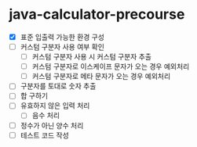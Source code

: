 # java-calculator-precourse

- [X] 표준 입출력 가능한 환경 구성
- [ ] 커스텀 구분자 사용 여부 확인
  - [ ] 커스텀 구분자 사용 시 커스텀 구분자 추출
  - [ ] 커스텀 구분자로 이스케이프 문자가 오는 경우 예외처리
  - [ ] 커스텀 구분자로 메타 문자가 오는 경우 예외처리
- [ ] 구분자를 토대로 숫자 추출
- [ ] 합 구하기
- [ ] 유효하지 않은 입력 처리
  - [ ] 음수 처리
- [ ] 정수가 아닌 양수 처리
- [ ] 테스트 코드 작성